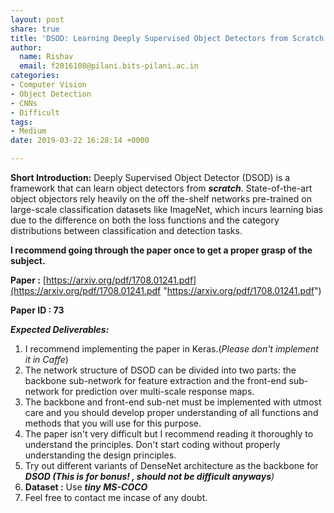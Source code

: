 ```yaml
---
layout: post
share: true
title: 'DSOD: Learning Deeply Supervised Object Detectors from Scratch'
author:
  name: Rishav
  email: f2016108@pilani.bits-pilani.ac.in
categories:
- Computer Vision
- Object Detection
- CNNs
- Difficult
tags:
- Medium
date: 2019-03-22 16:28:14 +0000

---
```

**Short Introduction:** Deeply Supervised Object Detector (DSOD) is a framework that can learn object detectors from **_scratch_**. State-of-the-art object objectors rely heavily on the off the-shelf networks pre-trained on large-scale classification datasets like ImageNet, which incurs learning bias due to the difference on both the loss functions and the category distributions between classification and detection tasks.

**I recommend going through the paper once to get a proper grasp of the subject.**

**Paper :** [https://arxiv.org/pdf/1708.01241.pdf](https://arxiv.org/pdf/1708.01241.pdf "https://arxiv.org/pdf/1708.01241.pdf")

**Paper ID : 73**

**_Expected Deliverables:_**

1. I recommend implementing the paper in Keras.(_Please don't implement it in Caffe_)
2. The network structure of DSOD can be divided into two parts: the backbone sub-network for feature extraction and the front-end sub-network for prediction over multi-scale response maps.
3. The backbone and front-end sub-net must be implemented with utmost care and you should develop proper understanding of all functions and methods that you will use for this purpose.
4. The paper isn't very difficult but I recommend reading it thoroughly to understand the principles. Don't start coding without properly understanding the design principles.
5. Try out different variants of DenseNet architecture as the backbone for **_DSOD (This is for bonus! , should not be difficult anyways_**_)_
6. **Dataset :** Use **_tiny_** **_MS-COCO_**
7. Feel free to contact me incase of any doubt.